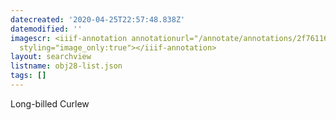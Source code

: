 ```yaml
---
datecreated: '2020-04-25T22:57:48.838Z'
datemodified: ''
imagescr: <iiif-annotation annotationurl="/annotate/annotations/2f76116a-8748-11ea-9ebd-5254008afee6.json"
  styling="image_only:true"></iiif-annotation>
layout: searchview
listname: obj28-list.json
tags: []
---
```

Long-billed Curlew
